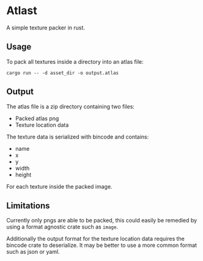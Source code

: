 # Atlast

A simple texture packer in rust.

## Usage 

To pack all textures inside a directory into an atlas file:

```cargo run -- -d asset_dir -o output.atlas```

## Output

The atlas file is a zip directory containing two files:

- Packed atlas png
- Texture location data

The texture data is serialized with bincode and contains:
- name
- x
- y
- width
- height

For each texture inside the packed image.

## Limitations

Currently only pngs are able to be packed, this could easily be remedied by using a format agnostic crate such as `image`.

Additionally the output format for the texture location data requires the bincode crate to deserialize. It may be better
to use a more common format such as json or yaml.
